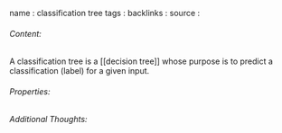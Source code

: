 name : classification tree
tags : 
backlinks : 
source : 

###### Content:
A classification tree is a [[decision tree]] whose purpose is to predict a classification (label) for a given input.

###### Properties:


###### Additional Thoughts:
